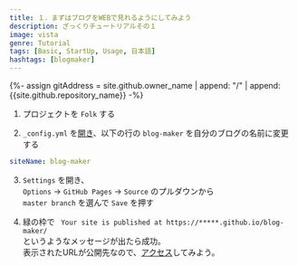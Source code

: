 ```yaml
---
title: １．まずはブログをWEBで見れるようにしてみよう
description: ざっくりチュートリアルその１
image: vista
genre: Tutorial
tags: [Basic, StartUp, Usage, 日本語]
hashtags: [blogmaker]
---
```

{%- assign gitAddress = site.github.owner_name | append: "/" | append: {{site.github.repository_name}} -%}

1. プロジェクトを `Folk` する

2. `_config.yml` を[開き](//github.com/{{gitAddress}}/blob/master/_config.yml)、以下の行の `blog-maker` を自分のブログの名前に変更する
```yml
siteName: blog-maker
```

3. `Settings` を開き、<br>
`Options` -> `GitHub Pages` -> `Source` のプルダウンから<br>
`master branch` を選んで `Save` を押す

4. 緑の枠で ` Your site is published at https://*****.github.io/blog-maker/`<br>
というようなメッセージが出たら成功。<br>
表示されたURLが公開先なので、[アクセス](//{{site.github.owner_name}}.github.io/blog-maker/)してみよう。
